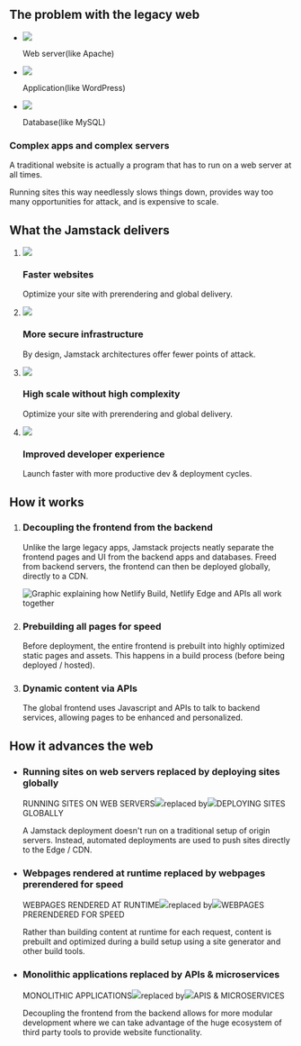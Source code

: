## The problem with the legacy web

- ![](https://cdn.netlify.com/fb001f4d7d1dbb83e275723b3b562a3185ea55a0/18f04/img/jamstack/server.svg)

  Web server(like Apache)

- ![](https://cdn.netlify.com/55d4ed85f9283383ebf440767bbe26bbb4ea1f7a/5d0c7/img/jamstack/application.svg)

  Application(like WordPress)

- ![](https://cdn.netlify.com/65f1d007167932f0f424c940c048d2a6ca02d557/3eaf7/img/jamstack/database.svg)

  Database(like MySQL)

### Complex apps and complex servers

A traditional website is actually a program that has to run on a web server at all times.

Running sites this way needlessly slows things down, provides way too many opportunities for attack, and is expensive to scale.

## What the Jamstack delivers

1.  ![](https://cdn.netlify.com/30d77dccc97fed16929da5291c3c10aa2ead0b36/4fc5c/img/jamstack/faster-websites.svg)

    ### Faster websites

    Optimize your site with prerendering and global delivery.

2.  ![](https://cdn.netlify.com/da76d77a0a77402e9aa2c4ed5d3a6ad17c204687/ae48d/img/jamstack/secure-infrastructure.svg)

    ### More secure infrastructure

    By design, Jamstack architectures offer fewer points of attack.

3.  ![](https://cdn.netlify.com/8b89302761b545cfa4416a1604333ad739161b47/5a7de/img/jamstack/high-scale.svg)

    ### High scale without high complexity

    Optimize your site with prerendering and global delivery.

4.  ![](https://cdn.netlify.com/b7a7cf17308ef9ff1c27aaec556b00d298114a84/6c834/img/jamstack/improved-developer-experience.svg)

    ### Improved developer experience

    Launch faster with more productive dev & deployment cycles.

## How it works

1.  ### Decoupling the frontend from the backend

    Unlike the large legacy apps, Jamstack projects neatly separate the frontend pages and UI from the backend apps and databases. Freed from backend servers, the frontend can then be deployed globally, directly to a CDN.

    ![Graphic explaining how Netlify Build, Netlify Edge and APIs all work together](https://cdn.netlify.com/73d3584fd2e6dcee4f33ae67c7c4c4881bcc5544/9b09e/img/jamstack/how-it-works.svg)

2.  ### Prebuilding all pages for speed

    Before deployment, the entire frontend is prebuilt into highly optimized static pages and assets. This happens in a build process (before being deployed / hosted).

3.  ### Dynamic content via APIs

    The global frontend uses Javascript and APIs to talk to backend services, allowing pages to be enhanced and personalized.

## How it advances the web

- ### Running sites on web servers replaced by deploying sites globally

  RUNNING SITES ON WEB SERVERS![](https://cdn.netlify.com/0c5d39f8e41fa2a94312aee2f7c8f64669016c81/ab677/img/jamstack/running-sites-on-webservers.svg)replaced by![](https://cdn.netlify.com/03eb6f4c81b70f43035a3ac11f1e9239108fa5c4/eb643/img/jamstack/deploying-sites-globally.svg)DEPLOYING SITES GLOBALLY

  A Jamstack deployment doesn't run on a traditional setup of origin servers. Instead, automated deployments are used to push sites directly to the Edge / CDN.

- ### Webpages rendered at runtime replaced by webpages prerendered for speed

  WEBPAGES RENDERED AT RUNTIME![](https://cdn.netlify.com/c88dd1797af8264664da97fad4bbad45eae42296/1abd8/img/jamstack/rendered-at-runtimes.svg)replaced by![](https://cdn.netlify.com/5ac9214ac92f2879b8476fbd5c6372aa535e3557/7e9eb/img/jamstack/prerendered-for-speed.svg)WEBPAGES PRERENDERED FOR SPEED

  Rather than building content at runtime for each request, content is prebuilt and optimized during a build setup using a site generator and other build tools.

- ### Monolithic applications replaced by APIs & microservices

  MONOLITHIC APPLICATIONS![](https://cdn.netlify.com/9a846269b86447506a2d722661aa1930121e9983/991f1/img/jamstack/monolithic-applications.svg)replaced by![](https://cdn.netlify.com/792cf59303f7002811393db047dc1bea8ac4f078/0fff0/img/jamstack/apis-and-microservices.svg)APIS & MICROSERVICES

  Decoupling the frontend from the backend allows for more modular development where we can take advantage of the huge ecosystem of third party tools to provide website functionality.
